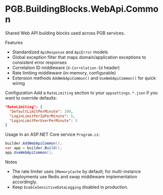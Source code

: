 # PGB.BuildingBlocks.WebApi.Common

Shared Web API building blocks used across PGB services.

Features

- Standardized `ApiResponse` and `ApiError` models
- Global exception filter that maps domain/application exceptions to consistent error responses
- Correlation ID middleware (`X-Correlation-Id` header)
- Rate limiting middleware (in-memory, configurable)
- Extension methods `AddWebApiCommon()` and `UseWebApiCommon()` for quick wiring

Configuration
Add a `RateLimiting` section to your `appsettings.*.json` if you want to override defaults:

```json
"RateLimiting": {
  "DefaultLimitPerMinute": 100,
  "LoginLimitPerIpPerMinute": 5,
  "LoginLimitPerUserPerMinute": 5
}
```

Usage
In an ASP.NET Core service `Program.cs`:

```csharp
builder.AddWebApiCommon();
var app = builder.Build();
app.UseWebApiCommon();
```

Notes

- The rate limiter uses `IMemoryCache` by default; for multi-instance deployments use Redis and swap middleware implementation accordingly.
- Keep `EnableSensitiveDataLogging` disabled in production.
